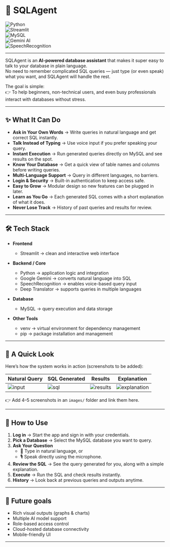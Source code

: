 # 🧙 SQLAgent

![Python](https://img.shields.io/badge/Python-3.9%2B-blue)  
![Streamlit](https://img.shields.io/badge/Streamlit-App-red)  
![MySQL](https://img.shields.io/badge/MySQL-Database-orange)  
![Gemini AI](https://img.shields.io/badge/AI-Google%20Gemini-green)  
![SpeechRecognition](https://img.shields.io/badge/Voice-SpeechRecognition-yellow)  

---

SQLAgent is an **AI-powered database assistant** that makes it super easy to talk to your database in plain language.  
No need to remember complicated SQL queries — just type (or even speak) what you want, and SQLAgent will handle the rest.  

The goal is simple:  
👉 To help beginners, non-technical users, and even busy professionals interact with databases without stress.  

---

## ✨ What It Can Do
- **Ask in Your Own Words** → Write queries in natural language and get correct SQL instantly.  
- **Talk Instead of Typing** → Use voice input if you prefer speaking your query.  
- **Instant Execution** → Run generated queries directly on MySQL and see results on the spot.  
- **Know Your Database** → Get a quick view of table names and columns before writing queries.  
- **Multi-Language Support** → Query in different languages, no barriers.  
- **Login & Security** → Built-in authentication to keep access safe.  
- **Easy to Grow** → Modular design so new features can be plugged in later.  
- **Learn as You Go** → Each generated SQL comes with a short explanation of what it does.  
- **Never Lose Track** → History of past queries and results for review.  

---

## 🛠️ Tech Stack

- **Frontend**  
  - Streamlit → clean and interactive web interface  

- **Backend / Core**  
  - Python → application logic and integration  
  - Google Gemini → converts natural language into SQL  
  - SpeechRecognition → enables voice-based query input  
  - Deep Translator → supports queries in multiple languages  

- **Database**  
  - MySQL → query execution and data storage  

- **Other Tools**  
  - venv → virtual environment for dependency management  
  - pip → package installation and management  

---

## 📸 A Quick Look
Here’s how the system works in action (screenshots to be added):  

| Natural Query | SQL Generated | Results | Explanation |
|---------------|--------------|---------|-------------|
| ![input](images/input.png) | ![sql](images/sql.png) | ![results](images/results.png) | ![explanation](images/explanation.png) |

👉 Add 4–5 screenshots in an `images/` folder and link them here.

---

## 🔑 How to Use
1. **Log in** → Start the app and sign in with your credentials.  
2. **Pick a Database** → Select the MySQL database you want to query.  
3. **Ask Your Question**  
   - 💬 Type in natural language, or  
   - 🎙️ Speak directly using the microphone.  
4. **Review the SQL** → See the query generated for you, along with a simple explanation.  
5. **Execute** → Run the SQL and check results instantly.  
6. **History** → Look back at previous queries and outputs anytime.  

---

## 🔮 Future goals
- Rich visual outputs (graphs & charts)  
- Multiple AI model support  
- Role-based access control  
- Cloud-hosted database connectivity  
- Mobile-friendly UI  

---

